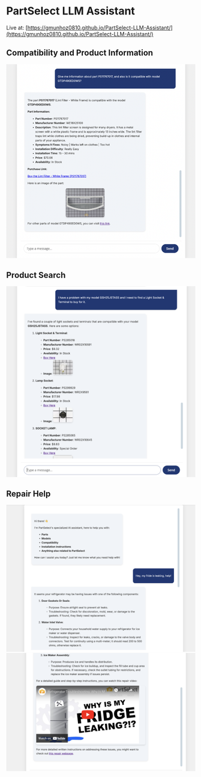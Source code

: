 # PartSelect LLM Assistant

Live at: [https://gmunhoz0810.github.io/PartSelect-LLM-Assistant/](https://gmunhoz0810.github.io/PartSelect-LLM-Assistant/)

## Compatibility and Product Information

![Compatibility and Info](imgs/Compatibility_and_Info.jpg)

## Product Search

![Product Search](imgs/Product_Search.jpg)

## Repair Help

![Repair Help 1](imgs/Repari_Help_1.jpg)
![Repair Help 2](imgs/Repair_Help_2.jpg)
